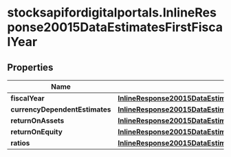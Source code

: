 # stocksapifordigitalportals.InlineResponse20015DataEstimatesFirstFiscalYear

## Properties

Name | Type | Description | Notes
------------ | ------------- | ------------- | -------------
**fiscalYear** | [**InlineResponse20015DataEstimatesFirstFiscalYearFiscalYear**](InlineResponse20015DataEstimatesFirstFiscalYearFiscalYear.md) |  | [optional] 
**currencyDependentEstimates** | [**InlineResponse20015DataEstimatesFirstFiscalYearCurrencyDependentEstimates**](InlineResponse20015DataEstimatesFirstFiscalYearCurrencyDependentEstimates.md) |  | [optional] 
**returnOnAssets** | [**InlineResponse20015DataEstimatesFirstFiscalYearReturnOnAssets**](InlineResponse20015DataEstimatesFirstFiscalYearReturnOnAssets.md) |  | [optional] 
**returnOnEquity** | [**InlineResponse20015DataEstimatesFirstFiscalYearReturnOnEquity**](InlineResponse20015DataEstimatesFirstFiscalYearReturnOnEquity.md) |  | [optional] 
**ratios** | [**InlineResponse20015DataEstimatesFirstFiscalYearRatios**](InlineResponse20015DataEstimatesFirstFiscalYearRatios.md) |  | [optional] 


